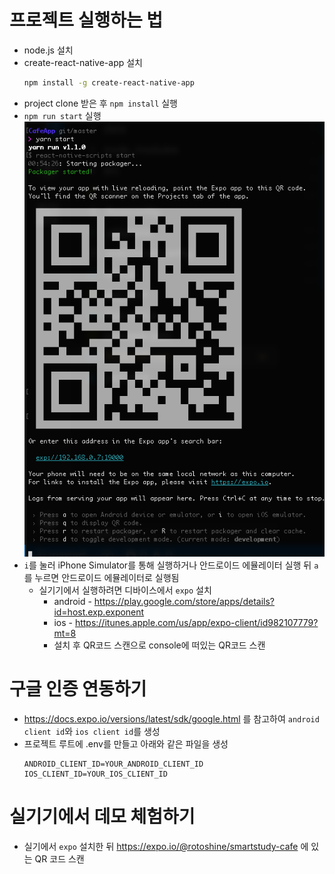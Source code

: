 # 프로젝트 실행하는 법

- node.js 설치
- create-react-native-app 설치
   ```sh
   npm install -g create-react-native-app
   ```
- project clone 받은 후 `npm install` 실행
- `npm run start` 실행
![Console Image](./docs/images/start.png)
- `i`를 눌러 iPhone Simulator를 통해 실행하거나 안드로이드 에뮬레이터 실행 뒤 `a`를 누르면 안드로이드 에뮬레이터로 실행됨
  - 실기기에서 실행하려면 디바이스에서 `expo` 설치
    - android - https://play.google.com/store/apps/details?id=host.exp.exponent
    - ios - https://itunes.apple.com/us/app/expo-client/id982107779?mt=8
    - 설치 후 QR코드 스캔으로 console에 떠있는 QR코드 스캔 

# 구글 인증 연동하기
- https://docs.expo.io/versions/latest/sdk/google.html 를 참고하여 `android client id`와 `ios client id`를 생성
- 프로젝트 루트에 .env를 만들고 아래와 같은 파일을 생성
  ```
  ANDROID_CLIENT_ID=YOUR_ANDROID_CLIENT_ID
  IOS_CLIENT_ID=YOUR_IOS_CLIENT_ID
  ``` 

# 실기기에서 데모 체험하기
- 실기에서 `expo` 설치한 뒤 https://expo.io/@rotoshine/smartstudy-cafe 에 있는 QR 코드 스캔